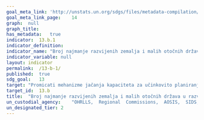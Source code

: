 ```yaml
---	
goal_meta_link:	'http://unstats.un.org/sdgs/files/metadata-compilation/Metadata-Goal-13.pdf'
goal_meta_link_page:	14
graph:	null
graph_title:	
has_metadata:	true
indicator:	13.b.1
indicator_definition:	
indicator_name:	"Broj najmanje razvijenih zemalja i malih otočnih država u razvoju s nacionalno utvrđenim doprinosima, dugoročnim strategijama, nacionalnim planovima prilagodbe i komunikacijama o prilagodbi, kako je izviješteno tajništvo Okvirne konvencije Ujedinjenih naroda o klimatskim promjenama"
indicator_variable:	null
layout:	indicator
permalink:	/13-b-1/
published:	true
sdg_goal:	13
target:	"Promicati mehanizme jačanja kapaciteta za učinkovito planiranje i upravljanje u području klimatskih promjena u najmanje razvijenim zemljama, između ostalog s naglaskom na žene, mlade i lokalne i marginalizirane zajednice"
target_id:	13.b
title:	"Broj najmanje razvijenih zemalja i malih otočnih država u razvoju s nacionalno utvrđenim doprinosima, dugoročnim strategijama, nacionalnim planovima prilagodbe i komunikacijama o prilagodbi, kako je izviješteno tajništvo Okvirne konvencije Ujedinjenih naroda o klimatskim promjenama"
un_custodial_agency:	"OHRLLS,  Regional  Commissions,  AOSIS,  SIDS,  Samoa  Pathway  (Partnering  Agencies:  UNISDR,  UNFCCC,  WMO)"
un_designated_tier:	2
---	
```

